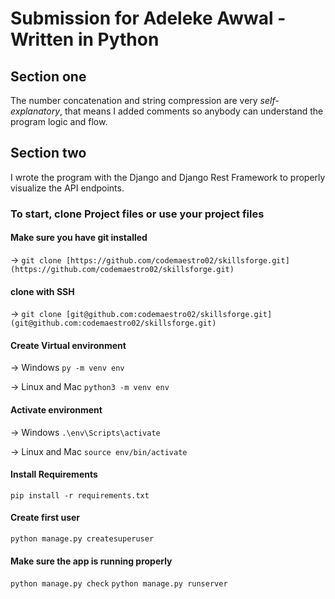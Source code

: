 # Submission for Adeleke Awwal - Written in Python
## Section one
The number concatenation and string compression are very *self-explanatory*, that means I added comments so anybody can understand the program logic and flow.

## Section two
I wrote the program with the Django and Django Rest Framework to properly visualize the API endpoints.

### To start, clone Project files or use your project files

#### Make sure you have git installed
-> `git clone [https://github.com/codemaestro02/skillsforge.git](https://github.com/codemaestro02/skillsforge.git)`
#### clone with SSH
-> `git clone [git@github.com:codemaestro02/skillsforge.git](git@github.com:codemaestro02/skillsforge.git)`

#### Create Virtual environment
-> Windows
`py -m venv env`

-> Linux and Mac
`python3 -m venv env`

#### Activate environment
-> Windows
`.\env\Scripts\activate`

-> Linux and Mac
`source env/bin/activate`

#### Install Requirements
`pip install -r requirements.txt`

#### Create first user
`python manage.py createsuperuser`

#### Make sure the app is running properly
`python manage.py check`
`python manage.py runserver`
